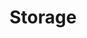 ---
title: "Storage"
description: "Persistent storage solutions"
weight: 8
tags: [kubernetes, storage, kubernetes-resources]
categories: "kubernetes"
level: "beginner"
---
